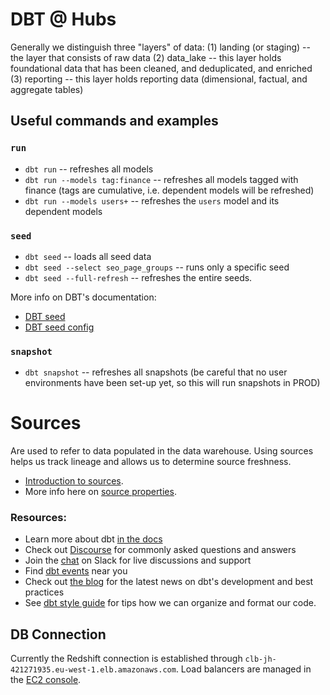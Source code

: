 # DBT @ Hubs

Generally we distinguish three "layers" of data:
(1) landing (or staging) -- the layer that consists of raw data
(2) data_lake -- this layer holds foundational data that has been cleaned, and deduplicated, and enriched
(3) reporting -- this layer holds reporting data (dimensional, factual, and aggregate tables)

## Useful commands and examples

### `run`
- `dbt run` -- refreshes all models
- `dbt run --models tag:finance` -- refreshes all models tagged with finance (tags are cumulative, i.e. dependent models will be refreshed)
- `dbt run --models users+` -- refreshes the `users` model and its dependent models

### `seed`
- `dbt seed` -- loads all seed data
- `dbt seed --select seo_page_groups` -- runs only a specific seed
- `dbt seed --full-refresh` -- refreshes the entire seeds.

More info on DBT's documentation:
- [DBT seed](https://docs.getdbt.com/docs/building-a-dbt-project/seeds)
- [DBT seed config](https://docs.getdbt.com/reference/seed-configs)

### `snapshot`
- `dbt snapshot` -- refreshes all snapshots (be careful that no user environments have been set-up yet, so this will run snapshots in PROD)

# Sources
Are used to refer to data populated in the data warehouse. Using sources helps us track lineage and allows us to determine source freshness.
- [Introduction to sources](https://docs.getdbt.com/docs/building-a-dbt-project/using-sources).
- More info here on [source properties](https://docs.getdbt.com/reference/resource-properties/freshness).

### Resources:
- Learn more about dbt [in the docs](https://docs.getdbt.com/docs/introduction)
- Check out [Discourse](https://discourse.getdbt.com/) for commonly asked questions and answers
- Join the [chat](http://slack.getdbt.com/) on Slack for live discussions and support
- Find [dbt events](https://events.getdbt.com) near you
- Check out [the blog](https://blog.getdbt.com/) for the latest news on dbt's development and best practices
- See [dbt style guide](https://github.com/dbt-labs/corp/blob/master/dbt_style_guide.md) for tips how we can organize and format our code.

## DB Connection
Currently the Redshift connection is established through `clb-jh-421271935.eu-west-1.elb.amazonaws.com`. Load balancers are managed in the [EC2 console](https://eu-west-1.console.aws.amazon.com/ec2/v2/home?region=eu-west-1#LoadBalancers:sort=loadBalancerName).
